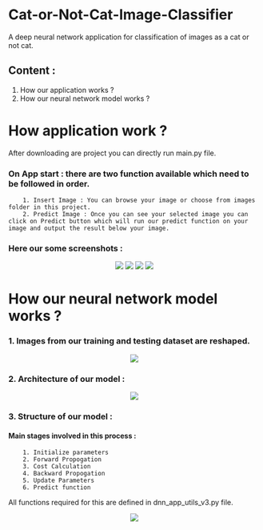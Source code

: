 # Cat-or-Not-Cat-Image-Classifier
A deep neural network application for classification of images as a cat or not cat.

## Content :
1. How our application works ?
2. How our neural network model works ?


# How application work ?
After downloading are project you can directly run main.py file.


### On App start : there are two function available which need to be followed in order. 
        1. Insert Image : You can browse your image or choose from images folder in this project.
        2. Predict Image : Once you can see your selected image you can click on Predict button which will run our predict function on your image and output the result below your image.
    
### Here our some screenshots :
<p align="center">
  <img src="screenshots/1.JPG" >

  <img src="screenshots/2.JPG" >
  
  <img src="screenshots/3.JPG" >
  
  <img src="screenshots/5.JPG" >
    
</p>



# How our neural network model works ?

### 1. Images from our training and testing dataset are reshaped. 
 
<p align="center">
  
  <img src="images/imvectorkiank.png" >
  
</p>


### 2. Architecture of our model : 

<p align="center">
  
  <img src="images/LlayerNN_kiank.png" >
  
</p>

### 3. Structure of our model :
#### Main stages involved in this process :
        1. Initialize parameters
        2. Forward Propogation
        3. Cost Calculation
        4. Backward Propogation 
        5. Update Parameters
        6. Predict function 

All functions required for this are defined in dnn_app_utils_v3.py file.

<p align="center">
  
  <img src="images/structure.png" >
  
</p>

